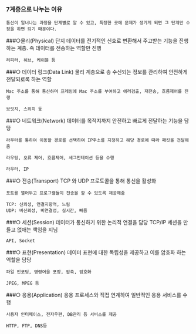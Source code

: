 ### 7계층으로 나누는 이유
    통신이 일너나는 과정을 단계별로 알 수 있고, 특정한 곳에 문제가 생기게 되면 그 단계만 수정을 하면 되기 때문이다.

###○물리(Physical)
    단지 데이터를 전기적인 신호로 변환해서 주고받는 기능을 진행하는 계층. 즉 데이터를 전송하는 역할만 진행
    
    리피터, 허브, 케이블 등

###○ 데이터 링크(Data Link)
    물리 계층으로 송 수신되는 정보를 관리하여 안전하게 전달되로록 하는 역할

    Mac 주소를 통해 통신하며 프레임에 Mac 주소를 부여하고 에러검출, 재전송, 흐름제어를 진행

    브릿지, 스위치 등

###○ 네트워크(Network)
    데이터를 목적지까지 안전하고 빠르게 전달하는 기능을 담당

    라우터를 통하여 이동할 경로를 선택하여 IP주소를 지정하고 해당 경로에 따라 패킷을 전달해 줌

    라우팅, 오류 제어, 흐름제어, 세그먼테이션 등을 수행

    라우터, IP

###○ 전송(Transport)
    TCP 와 UDP 프로토콜을 통해 통신을 활성화

    포트를 열어두고 프로그램들이 전송을 할 수 있도록 제공해줌

    TCP: 신뢰성, 연결지향적, 느림
    UDP: 비신뢰성, 비연결성, 실시간, 빠름

###○  세션(Session)
    데이터가 통신하기 위한 논리적 연결을 담당
    TCP/IP 세션을 만들고 없애는 책임을 지님

    API, Socket

###○  표현(Presentation)
    데이터 표현에 대한 독립성을 제공하고 이를 암호화 하는 역할을 담당
    
    파일 인코딩, 명령어을 포장, 압축, 암호화

    JPEG, MPEG 등

###○  응용(Application)
    응용 프로세스와 직접 연계하여 일반적인 응용 서비스를 수행
    
    사용자 인터페이스, 전자우편, DB관리 등 서비스를 제공

    HTTP, FTP, DNS등